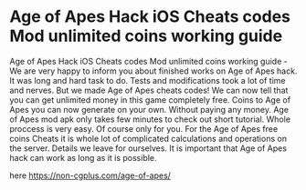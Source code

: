 # Age of Apes Hack iOS Cheats codes Mod unlimited coins working guide

Age of Apes Hack iOS Cheats codes Mod unlimited coins working guide - We are very happy to inform you about finished works on Age of Apes hack. It was long and hard task to do. Tests and modifications took a lot of time and nerves. But we made Age of Apes cheats codes! We can now tell that you can get unlimited money in this game completely free. Coins to Age of Apes you can now generate on your own. Without paying any money. Age of Apes mod apk only takes few minutes to check out short tutorial. Whole proccess is very easy. Of course only for you. For the Age of Apes free coins Cheats it is whole lot of complicated calculations and operations on the server. Details we leave for ourselves. It is important that Age of Apes hack can work as long as it is possible.

here https://non-cgplus.com/age-of-apes/

